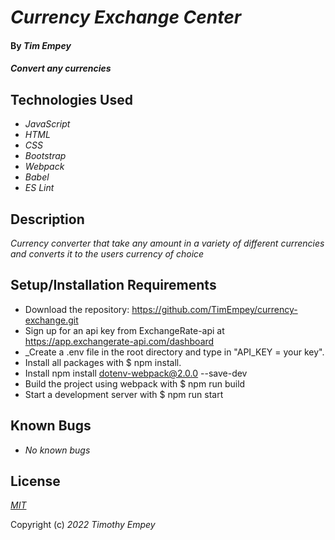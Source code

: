 # _Currency Exchange Center_

#### By _**Tim Empey**_

#### _Convert any currencies_

## Technologies Used

* _JavaScript_
* _HTML_
* _CSS_
* _Bootstrap_
* _Webpack_
* _Babel_
* _ES Lint_

## Description

_Currency converter that take any amount in a variety of different currencies and converts it to the users currency of choice_

## Setup/Installation Requirements

* Download the repository: https://github.com/TimEmpey/currency-exchange.git
* Sign up for an api key from ExchangeRate-api at https://app.exchangerate-api.com/dashboard
* _Create a .env file in the root directory and type in "API_KEY = your key".
* Install all packages with $ npm install.
* Install npm install dotenv-webpack@2.0.0 --save-dev
* Build the project using webpack with $ npm run build
* Start a development server with $ npm run start

## Known Bugs

* _No known bugs_

## License

_[MIT](https://en.wikipedia.org/wiki/MIT_License)_ 

Copyright (c) _2022_ _Timothy Empey_
